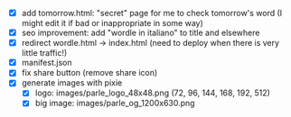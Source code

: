 - [x] add tomorrow.html: "secret" page for me to check tomorrow's word (I might edit it if bad or inappropriate in some way)
- [x] seo improvement: add "wordle in italiano" to title and elsewhere
- [x] redirect wordle.html -> index.html (need to deploy when there is very little traffic!)
- [x] manifest.json
- [x] fix share button (remove share icon)
- [x] generate images with pixie
  - [x] logo: images/parle_logo_48x48.png (72, 96, 144, 168, 192, 512)
  - [x] big image: images/parle_og_1200x630.png